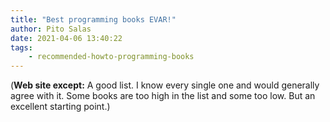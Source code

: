 ```yaml
---
title: "Best programming books EVAR!"
author: Pito Salas
date: 2021-04-06 13:40:22
tags:
    - recommended-howto-programming-books
---
```



(**Web site except:** A good list. I know every single one and would generally agree with it. Some books are too high in the list and some too low. But an excellent starting point.) 
